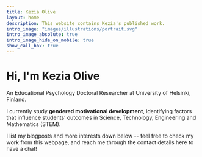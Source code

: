 ```yaml
---
title: Kezia Olive
layout: home
description: This website contains Kezia's published work.
intro_image: "images/illustrations/portrait.svg"
intro_image_absolute: true
intro_image_hide_on_mobile: true
show_call_box: true
---
```


# Hi, I'm Kezia Olive

An Educational Psychology Doctoral Researcher at University of Helsinki, Finland. 

I currently study **gendered motivational development**, identifying factors that influence students’ outcomes in Science, Technology, Engineering and Mathematics (STEM). 

I list my blogposts and more interests down below -- feel free to check my work from this webpage, and reach me through the contact details here to have a chat!
